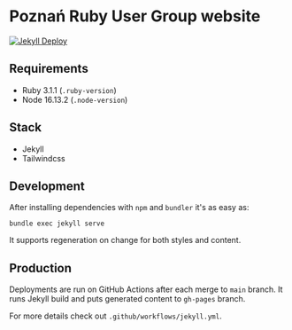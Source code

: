 # Poznań Ruby User Group website
[![Jekyll Deploy](https://github.com/poznan-dev/prug/actions/workflows/jekyll.yml/badge.svg)](https://github.com/poznan-dev/prug/actions/workflows/jekyll.yml)

## Requirements
- Ruby 3.1.1 (`.ruby-version`)
- Node 16.13.2 (`.node-version`)

## Stack
- Jekyll
- Tailwindcss

## Development
After installing dependencies with `npm` and `bundler` it's as easy as:
```shell
bundle exec jekyll serve
```
It supports regeneration on change for both styles and content.

## Production
Deployments are run on GitHub Actions after each merge to `main` branch.
It runs Jekyll build and puts generated content to `gh-pages` branch.

For more details check out `.github/workflows/jekyll.yml`.
